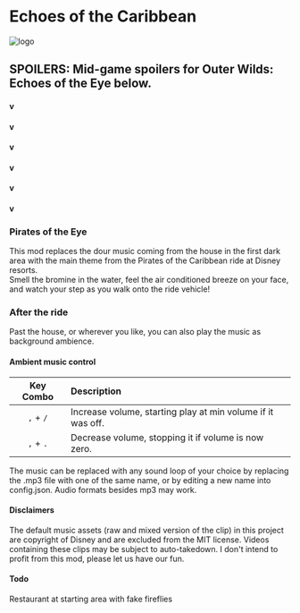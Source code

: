 # Echoes of the Caribbean

![logo](https://user-images.githubusercontent.com/94204968/143192991-bbed1566-607a-4557-a2b7-b004ac2f02db.png)

## SPOILERS: Mid-game spoilers for Outer Wilds: Echoes of the Eye below.  

#### v  

#### v  

#### v  

#### v  

#### v  

#### v  

### Pirates of the Eye

This mod replaces the dour music coming from the house in the first dark area with the main theme from the Pirates of the Caribbean ride at Disney resorts.  
Smell the bromine in the water, feel the air conditioned breeze on your face, and watch your step as you walk onto the ride vehicle!

### After the ride

Past the house, or wherever you like, you can also play the music as background ambience.

#### Ambient music control
| Key Combo | Description |
|:---------:|:------------|
`,` + `/` | Increase volume, starting play at min volume if it was off.
`,` + `.` | Decrease volume, stopping it if volume is now zero.

The music can be replaced with any sound loop of your choice by replacing the .mp3 file with one of the same name, or by editing a new name into config.json. Audio formats besides mp3 may work.

#### Disclaimers

The default music assets (raw and mixed version of the clip) in this project are copyright of Disney and are excluded from the MIT license. Videos containing these clips may be subject to auto-takedown. I don't intend to profit from this mod, please let us have our fun.

#### Todo
Restaurant at starting area with fake fireflies
